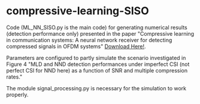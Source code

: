 # compressive-learning-SISO
Code (ML_NN_SISO.py is the main code) for generating numerical results (detection performance only) presented in the paper "Compressive learning in communication systems: A neural network receiver for detecting compressed signals in OFDM systems" [Download Here!](https://ieeexplore.ieee.org/abstract/document/9523563).

Parameters are configured to partly simulate the scenario investigated in Figure 4 "MLD and NND detection performances under imperfect  CSI (not perfect CSI for NND here) as a function of SNR and multiple compression rates."

The module signal_processing.py is necessary for the simulation to work properly. 
